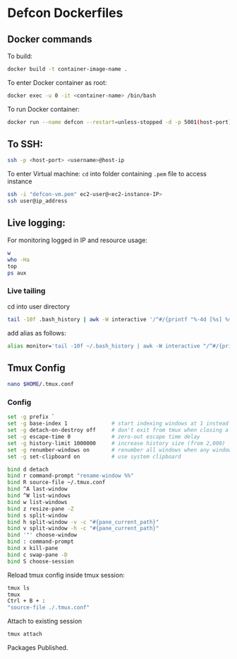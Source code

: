 # Defcon Dockerfiles

## Docker commands

To build:

```bash
docker build -t container-image-name .
```

To enter Docker container as root:
```bash
docker exec -u 0 -it <container-name> /bin/bash
```

To run Docker container:
```bash
docker run --name defcon --restart=unless-stopped -d -p 5001(host-port):22(container-port) public.ecr.aws/m3r2m1y9/defcondev-server:latest(image name)
```

## To SSH:
```bash
ssh -p <host-port> <username>@host-ip
```

To enter Virtual machine:
`cd` into folder containing `.pem` file to access instance
```bash
ssh -i "defcon-vm.pem" ec2-user@<ec2-instance-IP>
ssh user@ip_address
```

## Live logging:

For monitoring logged in IP and resource usage:
```bash
w
who -Ha
top
ps aux
```

### Live tailing
cd into user directory
```bash
tail -10f .bash_history | awk -W interactive '/^#/{printf "%-4d [%s] %s ", ++n, strftime("%F %T", substr($0, 2)), ENVIRON["PWD"];next}; 1'
```

add alias as follows:
```bash
alias monitor='tail -10f ~/.bash_history | awk -W interactive "/^#/{printf \"%-4d [%s] %s \", ++n, strftime(\"%F %T\", substr(\$0, 2)), ENVIRON[\"PWD\"];next}; 1"'
```

## Tmux Config

```bash
nano $HOME/.tmux.conf
```
### Config
```bash
set -g prefix `
set -g base-index 1              # start indexing windows at 1 instead of 0
set -g detach-on-destroy off     # don't exit from tmux when closing a session
set -g escape-time 0             # zero-out escape time delay
set -g history-limit 1000000     # increase history size (from 2,000)
set -g renumber-windows on       # renumber all windows when any window is closed
set -g set-clipboard on          # use system clipboard

bind d detach
bind r command-prompt "rename-window %%"
bind R source-file ~/.tmux.conf
bind ^A last-window
bind ^W list-windows
bind w list-windows
bind z resize-pane -Z
bind s split-window
bind h split-window -v -c "#{pane_current_path}"
bind v split-window -h -c "#{pane_current_path}"
bind '"' choose-window
bind : command-prompt
bind x kill-pane
bind c swap-pane -D
bind S choose-session
```

Reload tmux config inside tmux session:
```bash
tmux ls
tmux
Ctrl + B + :
"source-file ./.tmux.conf"
```

Attach to existing session
```bash
tmux attach
```
Packages Published.
